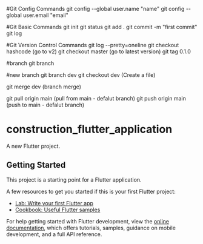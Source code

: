 #Git Config Commands 
git config --global user.name "name" 
git config --global user.email "email"

#Git Basic Commands
git init 
git status 
git add . 
git commit -m "first commit" 
git log

#Git Version Control Commands
git log --pretty=oneline 
git checkout hashcode (go to v2) 
git checkout master (go to latest version) 
git tag 0.1.0

#branch 
git branch

#new branch 
git branch dev 
git checkout dev (Create a file)

git merge dev (branch merge)

git pull origin main (pull from main - defalut branch)
git push origin main (push to main - defalut branch)



# construction_flutter_application

A new Flutter project.

## Getting Started

This project is a starting point for a Flutter application.

A few resources to get you started if this is your first Flutter project:

- [Lab: Write your first Flutter app](https://docs.flutter.dev/get-started/codelab)
- [Cookbook: Useful Flutter samples](https://docs.flutter.dev/cookbook)

For help getting started with Flutter development, view the
[online documentation](https://docs.flutter.dev/), which offers tutorials,
samples, guidance on mobile development, and a full API reference.
